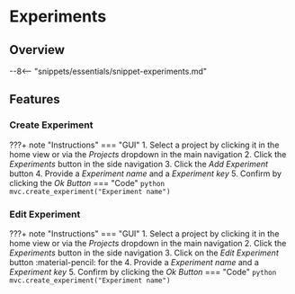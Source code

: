 # Experiments

## Overview

--8<-- "snippets/essentials/snippet-experiments.md"

## Features

### Create Experiment

???+ note "Instructions"
    === "GUI"
        1. Select a project by clicking it in the home view or via the _Projects_ dropdown in the main navigation
        2. Click the _Experiments_ button in the side navigation
        3. Click the _Add Experiment_ button
        4. Provide a _Experiment name_ and a _Experiment key_
        5. Confirm by clicking the _Ok Button_
    === "Code"
        ```python
        mvc.create_experiment("Experiment name")
        ```

### Edit Experiment

???+ note "Instructions"
    === "GUI"
        1. Select a project by clicking it in the home view or via the _Projects_ dropdown in the main navigation
        2. Click the _Experiments_ button in the side navigation
        3. Click on the _Edit Experiment_ button :material-pencil: for the 
        4. Provide a _Experiment name_ and a _Experiment key_
        5. Confirm by clicking the _Ok Button_
    === "Code"
        ```python
        mvc.create_experiment("Experiment name")
        ```